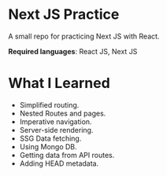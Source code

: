 # Next JS Practice

A small repo for practicing Next JS with React.

**Required languages**: React JS, Next JS

# What I Learned

- Simplified routing.
- Nested Routes and pages.
- Imperative navigation.
- Server-side rendering.
- SSG Data fetching.
- Using Mongo DB.
- Getting data from API routes.
- Adding HEAD metadata.
